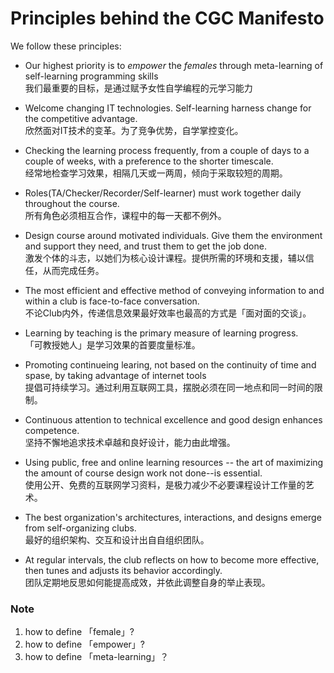 # Principles behind the CGC Manifesto



We follow these principles:

- Our highest priority is to *empower* the *females*
through meta-learning of self-learning programming skills  
我们最重要的目标，是通过赋予女性自学编程的元学习能力

- Welcome changing IT technologies. Self-learning harness change for 
the competitive advantage.  
欣然面对IT技术的变革。为了竞争优势，自学掌控变化。

- Checking the learning process frequently, from a 
couple of days to a couple of weeks, with a 
preference to the shorter timescale.  
经常地检查学习效果，相隔几天或一两周，倾向于采取较短的周期。

- Roles(TA/Checker/Recorder/Self-learner) must work 
together daily throughout the course.  
所有角色必须相互合作，课程中的每一天都不例外。

- Design course around motivated individuals. 
Give them the environment and support they need, 
and trust them to get the job done.  
激发个体的斗志，以她们为核心设计课程。提供所需的环境和支援，辅以信任，从而完成任务。


- The most efficient and effective method of 
conveying information to and within a club is face-to-face conversation.  
不论Club内外，传递信息效果最好效率也最高的方式是「面对面的交谈」。

- Learning by teaching is the primary measure of learning progress.  
「可教授她人」是学习效果的首要度量标准。

- Promoting continueing learing, not based on the continuity of time and spase, by taking advantage of internet tools   
提倡可持续学习。通过利用互联网工具，摆脱必须在同一地点和同一时间的限制。

- Continuous attention to technical excellence and good design enhances competence.  
坚持不懈地追求技术卓越和良好设计，能力由此增强。

- Using public, free and online learning resources -- the art of maximizing the amount of course design work not done--is essential.  
使用公开、免费的互联网学习资料，是极力减少不必要课程设计工作量的艺术。

- The best organization's architectures, interactions, and designs 
emerge from self-organizing clubs.  
最好的组织架构、交互和设计出自自组织团队。

- At regular intervals, the club reflects on how to become more effective, then tunes and adjusts its behavior accordingly.  
团队定期地反思如何能提高成效，并依此调整自身的举止表现。

### Note
1. how to define 「female」?
2. how to define 「empower」?
3. how to define 「meta-learning」？
